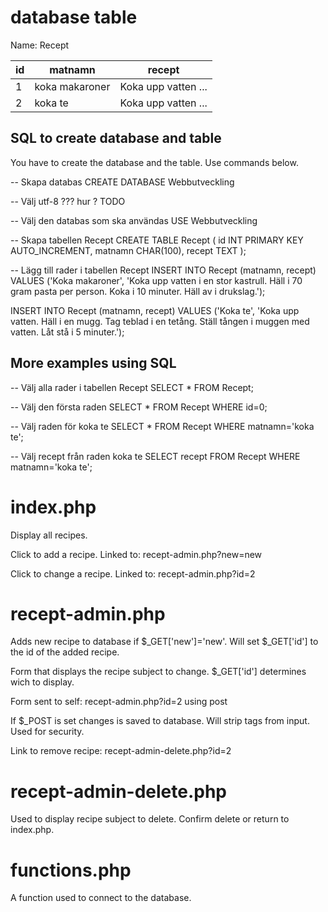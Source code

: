 database table
============
Name: Recept

| id | matnamn | recept |
| --- | --- | --- |
| 1 | koka makaroner | Koka upp vatten ... |
| 2 | koka te | Koka upp vatten ... |

SQL to create database and table
-------------------
You have to create the database and the table. Use commands below.

-- Skapa databas
CREATE DATABASE Webbutveckling

-- Välj utf-8 ??? hur ? TODO

-- Välj den databas som ska användas
USE Webbutveckling

-- Skapa tabellen Recept
CREATE TABLE Recept
(
    id INT PRIMARY KEY AUTO_INCREMENT,
    matnamn CHAR(100),
    recept TEXT
);

-- Lägg till rader i tabellen Recept
INSERT INTO Recept (matnamn, recept) VALUES ('Koka makaroner', 'Koka upp vatten i en stor kastrull. Häll i 70 gram pasta per person. Koka i 10 minuter. Häll av i drukslag.');

INSERT INTO Recept (matnamn, recept) VALUES ('Koka te', 'Koka upp vatten. Häll i en mugg. Tag teblad i en tetång. Ställ tången i muggen med vatten. Låt stå i 5 minuter.');

More examples using SQL
----------------

-- Välj alla rader i tabellen Recept
SELECT * FROM Recept;

-- Välj den första raden
SELECT * FROM Recept WHERE id=0;

-- Välj raden för koka te
SELECT * FROM Recept WHERE matnamn='koka te';

-- Välj recept från raden koka te
SELECT recept FROM Recept WHERE matnamn='koka te';

index.php
=========
Display all recipes.

Click to add a recipe. Linked to: recept-admin.php?new=new

Click to change a recipe. Linked to: recept-admin.php?id=2

recept-admin.php
===========
Adds new recipe to database if $_GET['new']='new'. 
Will set $_GET['id'] to the id of the added recipe.

Form that displays the recipe subject to change. $_GET['id'] determines wich to display.

Form sent to self: recept-admin.php?id=2 using post

If $_POST is set changes is saved to database. 
Will strip tags from input. Used for security.

Link to remove recipe: recept-admin-delete.php?id=2

recept-admin-delete.php
===============
Used to display recipe subject to delete. 
Confirm delete or return to index.php.

functions.php
==============
A function used to connect to the database.